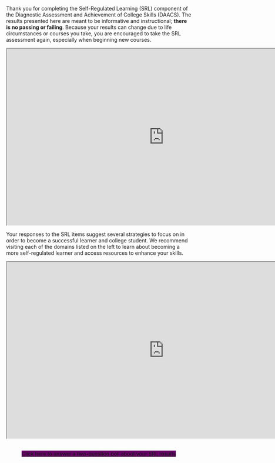 Thank you for completing the Self-Regulated Learning (SRL) component of the Diagnostic Assessment and Achievement of College Skills (DAACS). The results presented here are meant to be informative and instructional; **there is no passing or failing**. Because your results can change due to life circumstances or courses you take, you are encouraged to take the SRL assessment again, especially when beginning new courses.

<div class="embed-responsive embed-responsive-16by9"><iframe width="853" height="480" src="https://player.vimeo.com/video/212248242"></iframe></div>

Your responses to the SRL items suggest several strategies to focus on in order to become a successful learner and college student. We recommend visiting each of the domains listed on the left to learn about becoming a more self-regulated learner and access resources to enhance your skills.

<div class="embed-responsive embed-responsive-16by9"><iframe width="853" height="480" src="https://player.vimeo.com/video/207329335"></iframe></div>

<p class="hidden-for-nonconsenting" style="text-align:center;"><br />
<a href="https://www.surveymonkey.com/r/KCJM3BY" class="btn btn-primary btn-lg" style="background-color: #660066;" target="_blank">Click here to answer a two-question poll about your SRL results</a>
</p>
